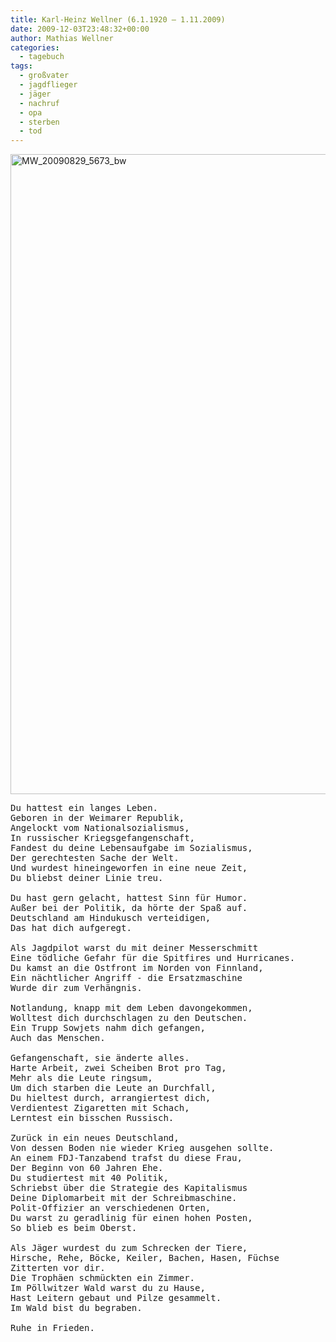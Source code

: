 ```yaml
---
title: Karl-Heinz Wellner (6.1.1920 – 1.11.2009)
date: 2009-12-03T23:48:32+00:00
author: Mathias Wellner
categories:
  - tagebuch
tags:
  - großvater
  - jagdflieger
  - jäger
  - nachruf
  - opa
  - sterben
  - tod
---
```

<a data-flickr-embed="true"  href="https://www.flickr.com/photos/mwellner/32450104884/in/dateposted-public/" title="MW_20090829_5673_bw"><img src="https://c1.staticflickr.com/3/2833/32450104884_bb697f2d32_b.jpg" width="1024" height="1024" alt="MW_20090829_5673_bw"></a><script async src="//embedr.flickr.com/assets/client-code.js" charset="utf-8"></script>

<pre>Du hattest ein langes Leben.
Geboren in der Weimarer Republik, 
Angelockt vom Nationalsozialismus,
In russischer Kriegsgefangenschaft,
Fandest du deine Lebensaufgabe im Sozialismus, 
Der gerechtesten Sache der Welt. 
Und wurdest hineingeworfen in eine neue Zeit,
Du bliebst deiner Linie treu. 

Du hast gern gelacht, hattest Sinn für Humor.
Außer bei der Politik, da hörte der Spaß auf.
Deutschland am Hindukusch verteidigen, 
Das hat dich aufgeregt.

Als Jagdpilot warst du mit deiner Messerschmitt
Eine tödliche Gefahr für die Spitfires und Hurricanes.
Du kamst an die Ostfront im Norden von Finnland,
Ein nächtlicher Angriff - die Ersatzmaschine
Wurde dir zum Verhängnis.

Notlandung, knapp mit dem Leben davongekommen,
Wolltest dich durchschlagen zu den Deutschen.
Ein Trupp Sowjets nahm dich gefangen,
Auch das Menschen.

Gefangenschaft, sie änderte alles.
Harte Arbeit, zwei Scheiben Brot pro Tag,
Mehr als die Leute ringsum,
Um dich starben die Leute an Durchfall,
Du hieltest durch, arrangiertest dich,
Verdientest Zigaretten mit Schach,
Lerntest ein bisschen Russisch.

Zurück in ein neues Deutschland,
Von dessen Boden nie wieder Krieg ausgehen sollte.
An einem FDJ-Tanzabend trafst du diese Frau,
Der Beginn von 60 Jahren Ehe.
Du studiertest mit 40 Politik,
Schriebst über die Strategie des Kapitalismus
Deine Diplomarbeit mit der Schreibmaschine.
Polit-Offizier an verschiedenen Orten, 
Du warst zu geradlinig für einen hohen Posten,
So blieb es beim Oberst.

Als Jäger wurdest du zum Schrecken der Tiere,
Hirsche, Rehe, Böcke, Keiler, Bachen, Hasen, Füchse
Zitterten vor dir. 
Die Trophäen schmückten ein Zimmer.
Im Pöllwitzer Wald warst du zu Hause, 
Hast Leitern gebaut und Pilze gesammelt.
Im Wald bist du begraben.

Ruhe in Frieden.
</pre>